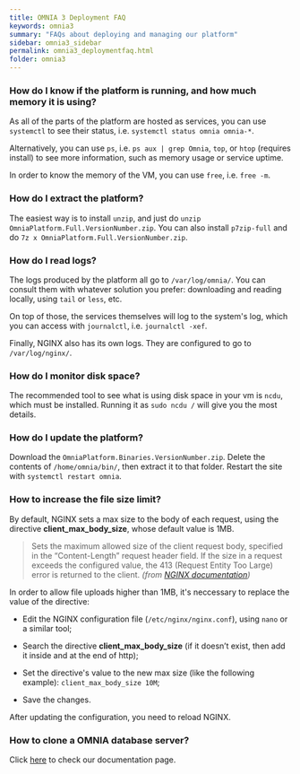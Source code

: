 ```yaml
---
title: OMNIA 3 Deployment FAQ
keywords: omnia3
summary: "FAQs about deploying and managing our platform"
sidebar: omnia3_sidebar
permalink: omnia3_deploymentfaq.html
folder: omnia3
---
```


### How do I know if the platform is running, and how much memory it is using?

As all of the parts of the platform are hosted as services, you can use `systemctl` to see their status, i.e. `systemctl status omnia omnia-*`.

Alternatively, you can use `ps`, i.e. `ps aux | grep Omnia`, `top`, or `htop` (requires install) to see more information, such as memory usage or service uptime.

In order to know the memory of the VM, you can use `free`, i.e. `free -m`.

### How do I extract the platform?

The easiest way is to install `unzip`, and just do `unzip OmniaPlatform.Full.VersionNumber.zip`. You can also install `p7zip-full` and do `7z x OmniaPlatform.Full.VersionNumber.zip`.

### How do I read logs?

The logs produced by the platform all go to `/var/log/omnia/`. You can consult them with whatever solution you prefer: downloading and reading locally, using `tail` or `less`, etc.

On top of those, the services themselves will log to the system's log, which you can access with `journalctl`, i.e. `journalctl -xef`.

Finally, NGINX also has its own logs. They are configured to go to `/var/log/nginx/`.

### How do I monitor disk space?

The recommended tool to see what is using disk space in your vm is `ncdu`, which must be installed. Running it as `sudo ncdu /` will give you the most details.

### How do I update the platform?
Download the `OmniaPlatform.Binaries.VersionNumber.zip`. Delete the contents of `/home/omnia/bin/`, then extract it to that folder. Restart the site with `systemctl restart omnia`.

### How to increase the file size limit?

By default, NGINX sets a max size to the body of each request, using the directive **client_max_body_size**, whose default value is 1MB.
> Sets the maximum allowed size of the client request body, specified in the “Content-Length” request header field. If the size in a request exceeds the configured value, the 413 (Request Entity Too Large) error is returned to the client. *(from [NGINX documentation](http://nginx.org/en/docs/http/ngx_http_core_module.html))*

In order to allow file uploads higher than 1MB, it's neccessary to replace the value of the directive:

* Edit the NGINX configuration file (`/etc/nginx/nginx.conf`), using `nano` or a similar tool;

* Search the directive **client_max_body_size** (if it doesn’t exist, then add it inside and at the end of http);

* Set the directive's value to the new max size (like the following example): `client_max_body_size 10M`;

* Save the changes.

After updating the configuration, you need to reload NGINX.

### How to clone a OMNIA database server?

Click [here](omnia3_clonedatabaseserver.html) to check our documentation page.

